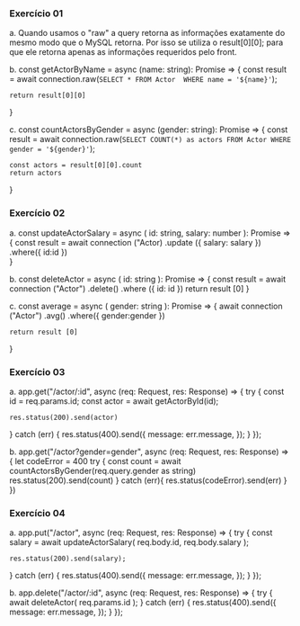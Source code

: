 ### Exercício 01
a. 
Quando usamos o "raw" a query retorna as informações exatamente do mesmo
modo que o MySQL retorna. Por isso se utiliza o result[0][0]; para que ele retorna 
apenas as informações requeridos pelo front.

b. 
const getActorByName = async (name: string): Promise<any> => {
    const result = await connection.raw(`
        SELECT * FROM Actor 
        WHERE name = '${name}'
    `);

    return result[0][0]
}

c. 
const countActorsByGender = async (gender: string): Promise<any> => {
    const result = await connection.raw(`
        SELECT COUNT(*) as actors FROM Actor
        WHERE gender = '${gender}'
    `);
    
    const actors = result[0][0].count
    return actors
}

### Exercício 02
a.
const updateActorSalary = async (
    id: string, 
    salary: number
    ): Promise<any> => {
        const result = await connection ("Actor)
            .update ({
            salary: salary
            })
            .where({
            id:id
            })     
    }

b.
const deleteActor = async (
    id: string
): Promise <any> => {
    const result = await connection ("Actor")
        .delete()
        .where ({
            id: id
        })
    return result [0]
}


c. 
const average = async (
    gender: string
): Promise <any> => {
    await connection ("Actor")
    .avg()
    .where({
        gender:gender
    })

    return result [0]
}

### Exercício 03
a. 
app.get("/actor/:id", async (req: Request, res: Response) => {
  try {
    const id = req.params.id;
    const actor = await getActorById(id);

    res.status(200).send(actor)
  } catch (err) {
    res.status(400).send({
      message: err.message,
    });
  }
});

b. 
app.get("/actor?gender=gender", async (req: Request, res: Response) => {
  let codeError = 400
  try {
    const count = await countActorsByGender(req.query.gender as string) 
    res.status(200).send(count)
  } catch (err){
    res.status(codeError).send(err)
  }
})

### Exercício 04
a.
app.put("/actor", async (req: Request, res: Response) => {
  try {
    const salary = await updateActorSalary(
      req.body.id,
      req.body.salary
    );

    res.status(200).send(salary);
  } catch (err) {
    res.status(400).send({
      message: err.message,
    });
  }
});

b. 
app.delete("/actor/:id", async (req: Request, res: Response) => {
  try {
    await deleteActor(
      req.params.id
    );
  } catch (err) {
    res.status(400).send({
      message: err.message,
    });
  }
});